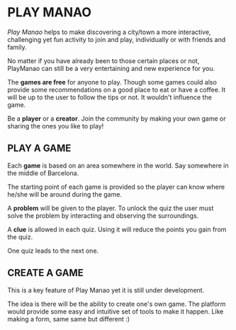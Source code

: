 # PLAY MANAO

_Play Manao_ helps to make discovering a city/town a more interactive, challenging  yet fun activity to join and play, individually or with friends and family.

<!-- To do so, it provides a friendly UI that resembles a videogame. And the on-going list of __games__ one can choose to view and play. -->

No matter if you have already been to those certain places or not, PlayManao can still be a very entertaining and new experience for you.

The __games are free__ for anyone to play. Though some games could also provide some recommendations on a good place to eat or have a coffee. It will be up to the user to follow the tips or not. It wouldn't influence the game.


Be a **player** or a **creator**. Join the community by making your own game or sharing the ones you like to play!

## PLAY A GAME

Each __game__ is based on an area somewhere in the world. Say somewhere in the middle of Barcelona.

The starting point of each game is provided so the player can know where he/she will be around during the game.

A __problem__ will be given to the player. To unlock the quiz the user must solve the problem by interacting and observing the surroundings.

A __clue__ is allowed in each quiz. Using it will reduce the points you gain from the quiz.

One quiz leads to the next one.

## CREATE A GAME

This is a key feature of Play Manao yet it is still under development.

The idea is there will be the ability to create one's own game. The platform would provide some easy and intuitive set of tools to make it happen. Like making a form, same same but different :)
